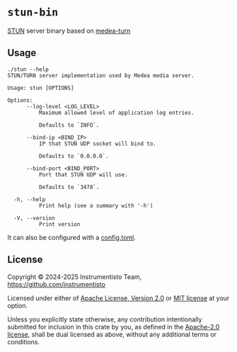 `stun-bin`
============

[STUN] server binary based on [medea-turn](https://crates.io/crates/medea-turn)


## Usage

```
./stun --help
STUN/TURN server implementation used by Medea media server.

Usage: stun [OPTIONS]

Options:
      --log-level <LOG_LEVEL>
          Maximum allowed level of application log entries.
          
          Defaults to `INFO`.

      --bind-ip <BIND_IP>
          IP that STUN UDP socket will bind to.
          
          Defaults to `0.0.0.0`.

      --bind-port <BIND_PORT>
          Port that STUN UDP will use.
          
          Defaults to `3478`.

  -h, --help
          Print help (see a summary with '-h')

  -V, --version
          Print version

```

It can also be configured with a [config.toml](config.toml).


## License

Copyright © 2024-2025 Instrumentisto Team, <https://github.com/instrumentisto>

Licensed under either of [Apache License, Version 2.0][APACHE] or [MIT license][MIT] at your option.

Unless you explicitly state otherwise, any contribution intentionally submitted for inclusion in this crate by you, as defined in the [Apache-2.0 license][APACHE], shall be dual licensed as above, without any additional terms or conditions.




[APACHE]: https://github.com/instrumentisto/medea-turn-rs/blob/v0.11.2/LICENSE-APACHE
[MIT]: https://github.com/instrumentisto/medea-turn-rs/blob/v0.11.2/LICENSE-MIT
[STUN]: https://en.wikipedia.org/wiki/STUN
[TURN]: https://en.wikipedia.org/wiki/TURN
